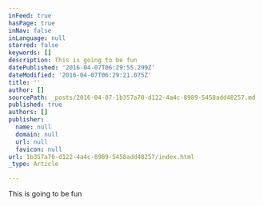 ```yaml
---
inFeed: true
hasPage: true
inNav: false
inLanguage: null
starred: false
keywords: []
description: This is going to be fun
datePublished: '2016-04-07T06:29:55.299Z'
dateModified: '2016-04-07T06:29:21.075Z'
title: ''
author: []
sourcePath: _posts/2016-04-07-1b357a70-d122-4a4c-8989-5458add48257.md
published: true
authors: []
publisher:
  name: null
  domain: null
  url: null
  favicon: null
url: 1b357a70-d122-4a4c-8989-5458add48257/index.html
_type: Article

---
```

This is going to be fun